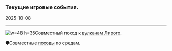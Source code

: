 ### Текущие игровые события.

2025-10-08
___
![w=48 h=35](img/sys/event/liriy.png)Совместный поход к [вулканам Лирого](/sys/event/campaign/liriy).

🛡️Совместные [походы](/sys/event/campaign) по средам.